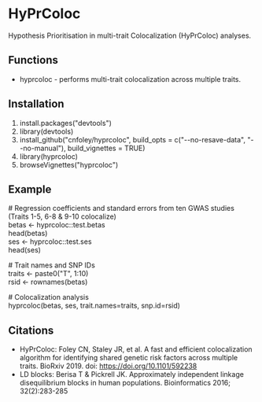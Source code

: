 # HyPrColoc
Hypothesis Prioritisation in multi-trait Colocalization (HyPrColoc) analyses.

## Functions
* hyprcoloc - performs multi-trait colocalization across multiple traits.  

## Installation
1. install.packages("devtools")
2. library(devtools)
3. install_github("cnfoley/hyprcoloc", build_opts = c("--no-resave-data", "--no-manual"), build_vignettes = TRUE)
4. library(hyprcoloc)
5. browseVignettes("hyprcoloc")

## Example
\# Regression coefficients and standard errors from ten GWAS studies (Traits 1-5, 6-8 & 9-10 colocalize)  
betas <- hyprcoloc::test.betas  
head(betas)  
ses <- hyprcoloc::test.ses  
head(ses)  
  
\# Trait names and SNP IDs  
traits <- paste0("T", 1:10)  
rsid <- rownames(betas)  

\# Colocalization analysis  
hyprcoloc(betas, ses, trait.names=traits, snp.id=rsid)  

## Citations
* HyPrColoc: Foley CN, Staley JR, et al. A fast and efficient colocalization algorithm for identifying shared genetic risk factors across multiple traits. BioRxiv 2019. doi: https://doi.org/10.1101/592238
* LD blocks: Berisa T & Pickrell JK. Approximately independent linkage disequilibrium blocks in human populations. Bioinformatics 2016; 32(2):283-285
